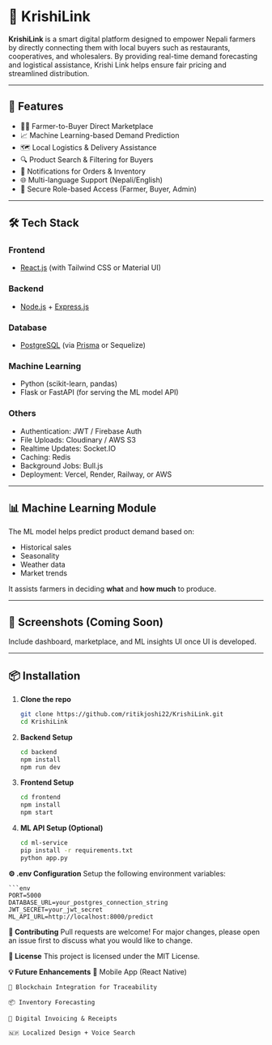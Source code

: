 # 🌾 KrishiLink

**KrishiLink** is a smart digital platform designed to empower Nepali farmers by directly connecting them with local buyers such as restaurants, cooperatives, and wholesalers. By providing real-time demand forecasting and logistical assistance, Krishi Link helps ensure fair pricing and streamlined distribution.

---

## 🚀 Features

- 👨‍🌾 Farmer-to-Buyer Direct Marketplace  
- 📈 Machine Learning-based Demand Prediction  
- 🗺️ Local Logistics & Delivery Assistance  
- 🔍 Product Search & Filtering for Buyers  
- 🔔 Notifications for Orders & Inventory  
- 🌐 Multi-language Support (Nepali/English)  
- 🔐 Secure Role-based Access (Farmer, Buyer, Admin)  

---

## 🛠️ Tech Stack

### Frontend
- [React.js](https://reactjs.org/) (with Tailwind CSS or Material UI)

### Backend
- [Node.js](https://nodejs.org/) + [Express.js](https://expressjs.com/)

### Database
- [PostgreSQL](https://www.postgresql.org/) (via [Prisma](https://www.prisma.io/) or Sequelize)

### Machine Learning
- Python (scikit-learn, pandas)
- Flask or FastAPI (for serving the ML model API)

### Others
- Authentication: JWT / Firebase Auth
- File Uploads: Cloudinary / AWS S3
- Realtime Updates: Socket.IO
- Caching: Redis
- Background Jobs: Bull.js
- Deployment: Vercel, Render, Railway, or AWS

---

## 📊 Machine Learning Module

The ML model helps predict product demand based on:
- Historical sales
- Seasonality
- Weather data
- Market trends

It assists farmers in deciding **what** and **how much** to produce.

---

## 📸 Screenshots (Coming Soon)

Include dashboard, marketplace, and ML insights UI once UI is developed.

---

## 📦 Installation

1. **Clone the repo**
   ```bash
   git clone https://github.com/ritikjoshi22/KrishiLink.git
   cd KrishiLink

2. **Backend Setup**
    ```bash
    cd backend
    npm install
    npm run dev

3. **Frontend Setup**
    ```bash
    cd frontend
    npm install
    npm start
4. **ML API Setup (Optional)**

    ```bash
    cd ml-service
    pip install -r requirements.txt
    python app.py

**⚙️ .env Configuration**
Setup the following environment variables:

    ```env
    PORT=5000
    DATABASE_URL=your_postgres_connection_string
    JWT_SECRET=your_jwt_secret
    ML_API_URL=http://localhost:8000/predict

**🤝 Contributing**
Pull requests are welcome! For major changes, please open an issue first to discuss what you would like to change.

**📝 License**
This project is licensed under the MIT License.

**💡 Future Enhancements**
    📱 Mobile App (React Native)

    🔄 Blockchain Integration for Traceability

    📦 Inventory Forecasting

    🧾 Digital Invoicing & Receipts

    🇳🇵 Localized Design + Voice Search
